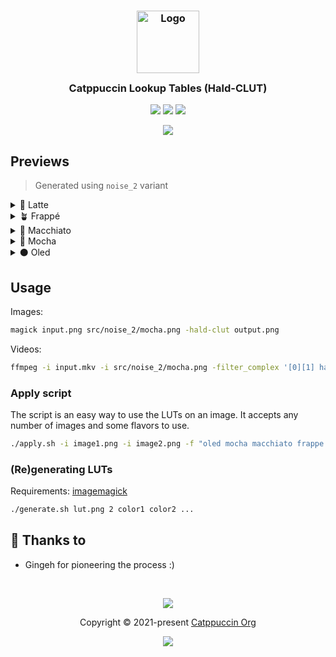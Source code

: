 <h3 align="center">
	<img src="https://raw.githubusercontent.com/catppuccin/catppuccin/main/assets/logos/exports/1544x1544_circle.png" width="100" alt="Logo"/><br/>
	<img src="https://raw.githubusercontent.com/catppuccin/catppuccin/main/assets/misc/transparent.png" height="30" width="0px"/>
	Catppuccin Lookup Tables (Hald-CLUT)
	<img src="https://raw.githubusercontent.com/catppuccin/catppuccin/main/assets/misc/transparent.png" height="30" width="0px"/>
</h3>

<p align="center">
	<a href="https://github.com/ozwaldorf/catppuccin-luts/stargazers"><img src="https://img.shields.io/github/stars/ozwaldorf/catppuccin-luts?colorA=363a4f&colorB=b7bdf8&style=for-the-badge"></a>
	<a href="https://github.com/ozwaldorf/catppuccin-luts/issues"><img src="https://img.shields.io/github/issues/ozwaldorf/catppuccin-luts?colorA=363a4f&colorB=f5a97f&style=for-the-badge"></a>
	<a href="https://github.com/ozwaldorf/catppuccin-luts/contributors"><img src="https://img.shields.io/github/contributors/ozwaldorf/catppuccin-luts?colorA=363a4f&colorB=a6da95&style=for-the-badge"></a>
</p>

<p align="center">
	<img src="examples/preview.png"/>
</p>

## Previews

> Generated using `noise_2` variant

<details>
<summary>🌻 Latte</summary>
<img src="examples/latte.png"/>
</details>
<details>
<summary>🪴 Frappé</summary>
<img src="examples/frappe.png"/>
</details>
<details>
<summary>🌺 Macchiato</summary>
<img src="examples/macchiato.png"/>
</details>
<details>
<summary>🌿 Mocha</summary>
<img src="examples/mocha.png"/>
</details>
<details>
<summary>⚫ Oled</summary>
<img src="examples/oled.png"/>
</details>

## Usage

Images:

```bash
magick input.png src/noise_2/mocha.png -hald-clut output.png
```

Videos:

```bash
ffmpeg -i input.mkv -i src/noise_2/mocha.png -filter_complex '[0][1] haldclut' output.mp4
```

### Apply script

The script is an easy way to use the LUTs on an image. It accepts any number of images and some flavors to use.

```bash
./apply.sh -i image1.png -i image2.png -f "oled mocha macchiato frappe latte" 
```

### (Re)generating LUTs

Requirements: [imagemagick](https://imagemagick.org)

```bash
./generate.sh lut.png 2 color1 color2 ...
```

## 💝 Thanks to

- Gingeh for pioneering the process :)

&nbsp;

<p align="center">
	<img src="https://raw.githubusercontent.com/catppuccin/catppuccin/main/assets/footers/gray0_ctp_on_line.svg?sanitize=true" />
</p>

<p align="center">
	Copyright &copy; 2021-present <a href="https://github.com/catppuccin" target="_blank">Catppuccin Org</a>
</p>

<p align="center">
	<a href="https://github.com/catppuccin/catppuccin/blob/main/LICENSE"><img src="https://img.shields.io/static/v1.svg?style=for-the-badge&label=License&message=MIT&logoColor=d9e0ee&colorA=363a4f&colorB=b7bdf8"/></a>
</p>
